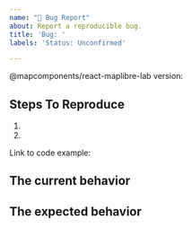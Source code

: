 ```yaml
---
name: "🐛 Bug Report"
about: Report a reproducible bug.
title: 'Bug: '
labels: 'Status: Unconfirmed'

---
```


<!--
  Please provide a clear and concise description of what the bug is. Include
  screenshots if needed. Please test using the latest version of the relevant
  @mapcomponents/react-maplibre package to make sure your issue has not already been fixed.
-->

@mapcomponents/react-maplibre-lab version:

## Steps To Reproduce

1.
2.

<!--
  Your bug will get fixed much faster if we can run your code and it doesn't
  have dependencies other than react-map-components-maplibre. Issues without reproduction steps or
  code examples may be immediately closed as not actionable.
-->

Link to code example:

<!--
  Please provide a CodeSandbox (https://codesandbox.io/s/new), a link to a
  repository on GitHub, or provide a minimal code example that reproduces the
  problem. You may provide a screenshot of the application if you think it is
  relevant to your bug report. Here are some tips for providing a minimal
  example: https://stackoverflow.com/help/mcve.
-->

## The current behavior


## The expected behavior
